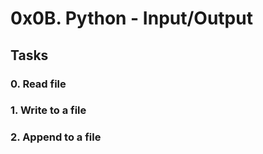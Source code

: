 # 0x0B. Python - Input/Output

## Tasks

### 0. Read file

### 1. Write to a file

### 2. Append to a file
